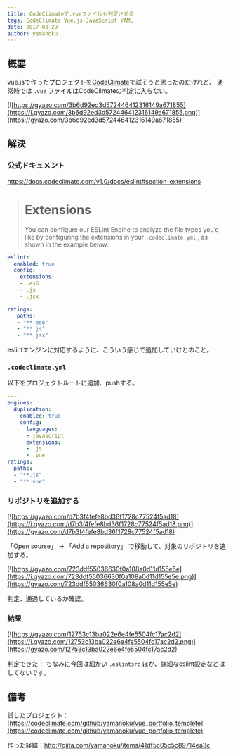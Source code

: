 ```yaml
---
title: CodeClimateで.vueファイルも判定させる
tags: CodeClimate Vue.js JavaScript YAML
date: 2017-08-29
author: yamanoku
---
```


## 概要

vue.jsで作ったプロジェクトを[CodeClimate](https://codeclimate.com/)で試そうと思ったのだけれど、
通常時では `.vue` ファイルはCodeClimateの判定に入らない。

[![https://gyazo.com/3b6d92ed3d572446412316149a671855](https://i.gyazo.com/3b6d92ed3d572446412316149a671855.png)](https://gyazo.com/3b6d92ed3d572446412316149a671855)

## 解決
### 公式ドキュメント
https://docs.codeclimate.com/v1.0/docs/eslint#section-extensions

> # Extensions
> You can configure our ESLint Engine to analyze the file types you’d like by configuring the extensions in your `.codeclimate.yml` , as shown in the example below:

```yaml
eslint:
  enabled: true
  config:
    extensions:
    - .es6
    - .js
    - .jsx

ratings:
   paths:
   - "**.es6"
   - "**.js"
   - "**.jsx"
```
eslintエンジンに対応するように、こういう感じで追加していけとのこと。

### `.codeclimate.yml`
以下をプロジェクトルートに追加、pushする。

```yaml
---
engines:
  duplication:
    enabled: true
    config:
      languages:
      - javascript
      extensions:
      - .js
      - .vue
ratings:
  paths:
  - "**.js"
  - "**.vue"
```
### リポジトリを追加する
[![https://gyazo.com/d7b3f4fefe8bd36f1728c77524f5ad18](https://i.gyazo.com/d7b3f4fefe8bd36f1728c77524f5ad18.png)](https://gyazo.com/d7b3f4fefe8bd36f1728c77524f5ad18)

「Open sourse」 → 「Add a repository」 で移動して、対象のリポジトリを追加する。

[![https://gyazo.com/723ddf55036630f0a108a0d11d155e5e](https://i.gyazo.com/723ddf55036630f0a108a0d11d155e5e.png)](https://gyazo.com/723ddf55036630f0a108a0d11d155e5e)

判定、通過しているか確認。

### 結果
[![https://gyazo.com/12753c13ba022e6e4fe5504fc17ac2d2](https://i.gyazo.com/12753c13ba022e6e4fe5504fc17ac2d2.png)](https://gyazo.com/12753c13ba022e6e4fe5504fc17ac2d2)

判定できた！ ちなみに今回は細かい `.eslintsrc` ほか、詳細なeslint設定などはしてないです。

## 備考
試したプロジェクト：[https://codeclimate.com/github/yamanoku/vue_portfolio_templete](https://codeclimate.com/github/yamanoku/vue_portfolio_templete)

作った経緯：http://qiita.com/yamanoku/items/41df5c05c5c89714ea3c
